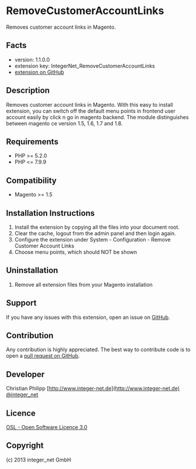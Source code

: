 RemoveCustomerAccountLinks
==========================

Removes customer account links in Magento.

Facts
-----
- version: 1.1.0.0
- extension key: IntegerNet_RemoveCustomerAccountLinks
- [extension on GitHub](https://github.com/integer-net/RemoveCustomerAccountLinks)

Description
-----------
Removes customer account links in Magento.
With this easy to install extension, you can switch off the default menu points in frontend user account easily by click n go in magento backend.
The module distinguishes between magento ce version 1.5, 1.6, 1.7 and 1.8.

Requirements
------------
- PHP >= 5.2.0
- PHP <= 7.9.9


Compatibility
-------------
- Magento >= 1.5

Installation Instructions
-------------------------
1. Install the extension by copying all the files into your document root.
2. Clear the cache, logout from the admin panel and then login again.
3. Configure the extension under System - Configuration - Remove Customer Account Links
4. Choose menu points, which should NOT be shown

Uninstallation
--------------
1. Remove all extension files from your Magento installation

Support
-------
If you have any issues with this extension, open an issue on [GitHub](https://github.com/integer-net/RemoveCustomerAccountLinks/issues).

Contribution
------------
Any contribution is highly appreciated. The best way to contribute code is to open a [pull request on GitHub](https://help.github.com/articles/using-pull-requests).

Developer
---------
Christian Philipp
[http://www.integer-net.de](http://www.integer-net.de)
[@integer_net](https://twitter.com/integer_net)

Licence
-------
[OSL - Open Software Licence 3.0](http://opensource.org/licenses/osl-3.0.php)

Copyright
---------
(c) 2013 integer_net GmbH